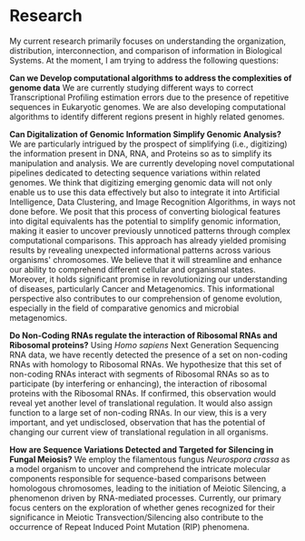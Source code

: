# **Research**

My current research primarily focuses on understanding the
organization, distribution, interconnection, and comparison of
information in Biological Systems. At the moment, I am trying to
address the following questions:

**Can we Develop computational algorithms to address the complexities
of genome data** We are currently studying different ways to correct
Transcriptional Profiling estimation errors due to the presence of
repetitive sequences in Eukaryotic genomes. We are also developing
computational algorithms to identify different regions present in
highly related genomes.

**Can Digitalization of Genomic Information Simplify Genomic
Analysis?** We are particularly intrigued by the prospect of
simplifying (i.e., digitizing) the information present in DNA, RNA,
and Proteins so as to simplify its manipulation and analysis. We are
currently developing novel computational pipelines dedicated to
detecting sequence variations within related genomes. We think that
digitizing emerging genomic data will not only enable us to use this
data effectively but also to integrate it into Artificial
Intelligence, Data Clustering, and Image Recognition Algorithms, in
ways not done before. We posit that this process of converting
biological features into digital equivalents has the potential to
simplify genomic information, making it easier to uncover previously
unnoticed patterns through complex computational comparisons. This
approach has already yielded promising results by revealing unexpected
informational patterns across various organisms' chromosomes. We
believe that it will streamline and enhance our ability to comprehend
different cellular and organismal states. Moreover, it holds
significant promise in revolutionizing our understanding of diseases,
particularly Cancer and Metagenomics. This informational perspective
also contributes to our comprehension of genome evolution, especially
in the field of comparative genomics and microbial metagenomics.

**Do Non-Coding RNAs regulate the interaction of Ribosomal RNAs and
Ribosomal proteins?** Using _Homo sapiens_ Next Generation Sequencing RNA
data, we have recently detected the presence of a set on non-coding
RNAs with homology to Ribosomal RNAs. We hypothesize that this set of
non-coding RNAs interact with segments of Ribosomal RNAs so as to
participate (by interfering or enhancing), the interaction of
ribosomal proteins with the Ribosomal RNAs. If confirmed, this
observation would reveal yet another level of translational
regulation. It would also assign function to a large set of non-coding
RNAs. In our view, this is a very important, and yet undisclosed,
observation that has the potential of changing our current view of
translational regulation in all organisms.

**How are Sequence Variations Detected and Targeted for Silencing in
Fungal Meiosis?** We employ the filamentous fungus _Neurospora crassa_
as a model organism to uncover and comprehend the intricate molecular
components responsible for sequence-based comparisons between
homologous chromosomes, leading to the initiation of Meiotic
Silencing, a phenomenon driven by RNA-mediated processes. Currently,
our primary focus centers on the exploration of whether genes
recognized for their significance in Meiotic Transvection/Silencing
also contribute to the occurrence of Repeat Induced Point Mutation
(RIP) phenomena.
